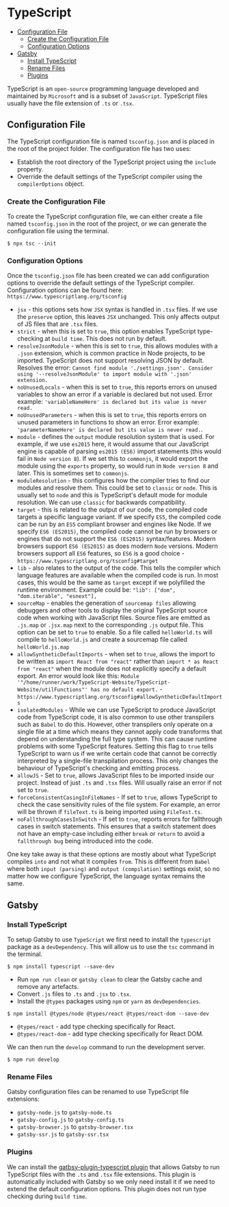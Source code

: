 # TypeScript

+ [Configuration File](#configuration-file)
	+ [Create the Configuration File](#create-the-configuration-file)
	+ [Configuration Options](#configuration-options)
+ [Gatsby](#gatsby)
	+ [Install TypeScript](#install-typescript)
	+ [Rename Files](#rename-files)
	+ [Plugins](#plugins)

TypeScript is an `open-source` programming language developed and maintained by `Microsoft` and is a subset of `JavaScript`. TypeScript files usually have the file extension of `.ts` or `.tsx`.

## Configuration File
The TypeScript configuration file is named `tsconfig.json` and is placed in the root of the project folder. The configuration file has two uses:

+ Establish the root directory of the TypeScript project using the `include` property.
+ Override the default settings of the TypeScript compiler using the `compilerOptions` object.

### Create the Configuration File
To create the TypeScript configuration file, we can either create a file named `tsconfig.json` in the root of the project, or we can generate the configuration file using the terminal.

```shell
$ npx tsc --init
```

### Configuration Options
Once the `tsconfig.json` file has been created we can add configuration options to override the default settings of the TypeScript compiler. Configuration options can be found here: `https://www.typescriptlang.org/tsconfig`

+ `jsx` - this options sets how `JSX` syntax is handled in `.tsx` files. If we use the `preserve` option, this leaves `JSX` unchanged. This only affects output of JS files that are `.tsx` files.
+ `strict` - when this is set to `true`, this option enables TypeScript type-checking at `build time`. This does not run by default.
+ `resolveJsonModule` - when this is set to `true`, this allows modules with a `.json` extension, which is common practice in Node projects, to be imported. TypeScript does not support resolving JSON by default. Resolves the error: `Cannot find module './settings.json'. Consider using '--resolveJsonModule' to import module with '.json' extension.`
+ `noUnusedLocals` - when this is set to `true`, this reports errors on unused variables to show an error if a variable is declared but not used. Error example: `'variableNameHere' is declared but its value is never read.`
+ `noUnusedParameters` - when this is set to `true`, this reports errors on unused parameters in functions to show an error. Error example: `'parameterNameHere' is declared but its value is never read.`.
+ `module` - defines the `output` module resolution system that is used. For example, if we use `es2015` here, it would assume that our JavaScript engine is capable of parsing `es2015 (ES6)` import statements (this would fail in `Node version 8`). If we set this to `commonjs`, it would export the module using the `exports` property, so would run in `Node version 8` and later. This is sometimes set to `commonjs`.
+ `moduleResolution` - this configures how the compiler tries to find our modules and resolve them. This could be set to `classic` or `node`. This is usually set to `node` and this is TypeScript's default mode for module resolution. We can use `classic` for backwards compatibility.
+ `target` - this is related to the output of our code, the compiled code targets a specific language variant. If we specify `ES5`, the compiled code can be run by an `ES5` compliant browser and engines like Node. If we specify `ES6 (ES2015)`, the compiled code cannot be run by browsers or engines that do not support the `ES6 (ES2015)` syntax/features. Modern browsers support `ES6 (ES2015)` as does modern `Node` versions. Modern browsers support all `ES6` features, so `ES6` is a good choice - `https://www.typescriptlang.org/tsconfig#target`
+ `lib` - also relates to the output of the code. This tells the compiler which language features are available when the compiled code is run. In most cases, this would be the same as `target` except if we polyfilled the runtime environment. Example could be: `"lib": ["dom", "dom.iterable", "esnext"],`
+ `sourceMap` - enables the generation of `sourcemap files` allowing debuggers and other tools to display the original TypeScript source code when working with JavaScript files. Source files are emitted as `.js.map` or `.jsx.map` next to the corresponding `.js` output file. This option can be set to `true` to enable. So a file called `helloWorld.ts` will compile to `helloWorld.js` and create a sourcemap file called `helloWorld.js.map`
+ `allowSyntheticDefaultImports` - when set to `true`, allows the import to be written as `import React from "react"` rather than `import * as React from "react"` when the module does not explicitly specify a default export. An error would look like this: `Module '"/home/runner/work/TypeScript-Website/TypeScript-Website/utilFunctions"' has no default export.` - `https://www.typescriptlang.org/tsconfig#allowSyntheticDefaultImports`
+ `isolatedModules` - While we can use TypeScript to produce JavaScript code from TypeScript code, it is also common to use other transpilers such as `Babel` to do this. However, other transpilers only operate on a single file at a time which means they cannot apply code transforms that depend on understanding the full type system. This can cause runtime problems with some TypeScript features. Setting this flag to `true` tells TypeScript to warn us if we write certain code that cannot be correctly interpreted by a single-file transpilation process. This only changes the behaviour of TypeScript's checking and emitting process.
+ `allowJS` - Set to `true`, allows JavaScript files to be imported inside our project. Instead of just `.ts` and `.tsx` files. Will usually raise an error if not set to `true`.
+ `forceConsistentCasingInFileNames` - If set to `true`, allows TypeScript to check the case sensitivity rules of the file system. For example, an error will be thrown if `fileText.ts` is being imported using `FileTest.ts`.
+ `noFallthroughCasesInSwitch` - If set to `true`, reports errors for fallthrough cases in switch statements. This ensures that a switch statement does not have an empty-case including either `break` or `return` to avoid a `fallthrough bug` being introduced into the code.

One key take away is that these options are mostly about what TypeScript compiles `into` and not what it compiles `from`. This is different from `Babel` where both `input (parsing)` and `output (compilation)` settings exist, so no matter how we configure TypeScript, the language syntax remains the same.

## Gatsby

### Install TypeScript
To setup Gatsby to use `TypeScript` we first need to install the `typescript` package as a `devDependency`. This will allow us to use the `tsc` command in the terminal.

```shell
$ npm install typescript --save-dev
```

+ Run `npm run clean` or `gatsby clean` to clear the Gatsby cache and remove any artefacts.
+ Convert `.js` files to `.ts` and `.jsx` to `.tsx`.
+ Install the `@types` packages using `npm` or `yarn` as `devDependencies`.

```shell
$ npm install @types/node @types/react @types/react-dom --save-dev
```

+ `@types/react` - add type checking specifically for React.
+ `@types/react-dom` - add type checking specifically for React DOM.

We can then run the `develop` command to run the development server.

```shell
$ npm run develop
```

### Rename Files
Gatsby configuration files can be renamed to use TypeScript file extensions:

+ `gatsby-node.js` to `gatsby-node.ts`
+ `gatsby-config.js` to `gatsby-config.ts`
+ `gatsby-browser.js` to `gatsby-browser.tsx`
+ `gatsby-ssr.js` to `gatsby-ssr.tsx`

### Plugins
We can install the [gatbsy-plugin-typescript plugin](https://www.gatsbyjs.com/plugins/gatsby-plugin-typescript/) that allows Gatsby to run TypeScript files with the `.ts` and `.tsx` file extensions. This plugin is automatically included with Gatsby so we only need install it if we need to extend the default configuration options. This plugin does not run type checking during `build time`.
